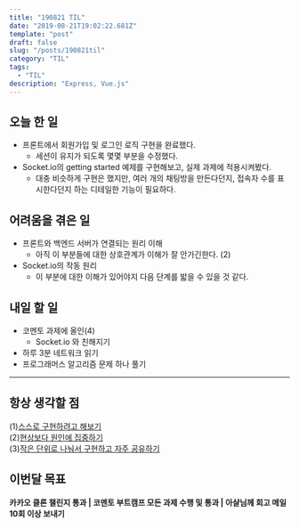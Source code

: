 ```yaml
---
title: "190821 TIL"
date: "2019-08-21T19:02:22.681Z"
template: "post"
draft: false
slug: "/posts/190821til"
category: "TIL"
tags:
  - "TIL"
description: "Express, Vue.js"
---
```


## 오늘 한 일

- 프론트에서 회원가입 및 로그인 로직 구현을 완료했다.
  - 세션이 유지가 되도록 몇몇 부분을 수정했다.
- Socket.io의 getting started 예제를 구현해보고, 실제 과제에 적용시켜봤다.
  - 대충 비슷하게 구현은 했지만, 여러 개의 채팅방을 만든다던지, 접속자 수를 표시한다던지 하는 디테일한 기능이 필요하다.

## 어려움을 겪은 일

- 프론트와 백엔드 서버가 연결되는 원리 이해
  - 아직 이 부분들에 대한 상호관계가 이해가 잘 안가긴한다. (2)
- Socket.io의 작동 원리
  - 이 부분에 대한 이해가 있어야지 다음 단계를 밟을 수 있을 것 같다.

## 내일 할 일

- 코멘토 과제에 올인(4)
  - Socket.io 와 친해지기
- 하루 3분 네트워크 읽기
- 프로그래머스 알고리즘 문제 하나 풀기

---



## 항상 생각할 점

(1)<u>스스로 구현하려고 해보기</u> <br>(2)<u>현상보다 원인에 집중하기</u> <br>(3)<u>작은 단위로 나눠서 구현하고 자주 공유하기</u>



## 이번달 목표

**카카오 클론 챌린지 통과 | 코멘토 부트캠프 모든 과제 수행 및 통과 | 아샬님께 회고 메일 10회 이상 보내기**

